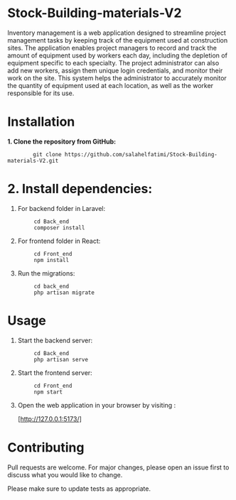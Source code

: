 # Stock-Building-materials-V2

Inventory management is a web application designed to streamline project management tasks by keeping track of the equipment used at construction sites. The application enables project managers to record and track the amount of equipment used by workers each day, including the depletion of equipment specific to each specialty. The project administrator can also add new workers, assign them unique login credentials, and monitor their work on the site. This system helps the administrator to accurately monitor the quantity of equipment used at each location, as well as the worker responsible for its use.

# Installation

**1. Clone the repository from GitHub:**

            git clone https://github.com/salahelfatimi/Stock-Building-materials-V2.git

# 2. Install dependencies:

1. For backend folder in Laravel:

            cd Back_end
            composer install

2. For frontend folder in React:

            cd Front_end
            npm install
 
3. Run the migrations:
 
            cd back_end
            php artisan migrate
 

# Usage

1. Start the backend server:

            cd Back_end
            php artisan serve

2. Start the frontend server:

            cd Front_end
            npm start

3. Open the web application in your browser by visiting :

      [http://127.0.0.1:5173/]

# Contributing

   Pull requests are welcome. For major changes, please open an issue first to discuss what you would like to change.

   Please make sure to update tests as appropriate.

